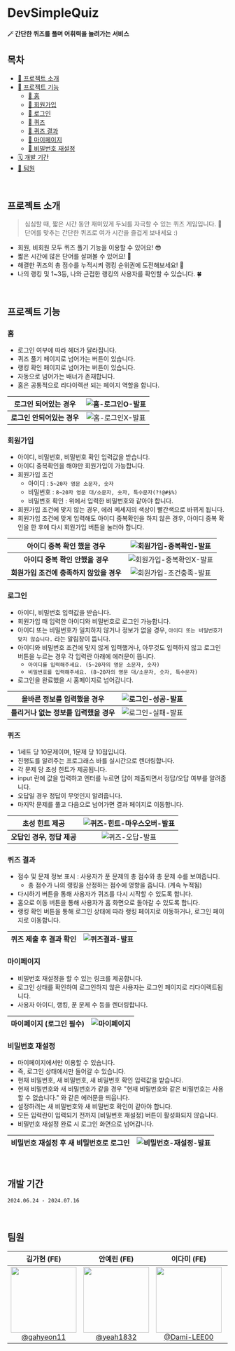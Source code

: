# DevSimpleQuiz
#### 🪄 간단한 퀴즈를 풀며 어휘력을 늘려가는 서비스

## 목차
- [🔗 프로젝트 소개](#프로젝트-소개)
- [🔗 프로젝트 기능](#프로젝트-기능)
  - [📌 홈](#홈)
  - [📌 회원가입](#회원가입)
  - [📌 로그인](#로그인)
  - [📌 퀴즈](#퀴즈)
  - [📌 퀴즈 결과](#퀴즈-결과)
  - [📌 마이페이지](#마이페이지)
  - [📌 비밀번호 재설정](#비밀번호-재설정)
- [🗓️ 개발 기간](#개발-기간)
- [🤍 팀원](#팀원)

<br/>

## 프로젝트 소개
> 심심할 때, 짧은 시간 동안 재미있게 두뇌를 자극할 수 있는 퀴즈 게임입니다. 🐠 <br/>
단어를 맞추는 간단한 퀴즈로 여가 시간을 즐겁게 보내세요 :)
- 회원, 비회원 모두 퀴즈 풀기 기능을 이용할 수 있어요! 😎
- 짧은 시간에 많은 단어를 살펴볼 수 있어요! 🙉
- 해결한 퀴즈의 총 점수를 누적시켜 랭킹 순위권에 도전해보세요! 🥇
- 나의 랭킹 및 1~3등, 나와 근접한 랭킹의 사용자를 확인할 수 있습니다. 🍀

<br/>

## 프로젝트 기능
### 홈
- 로그인 여부에 따라 헤더가 달라집니다.
- 퀴즈 풀기 페이지로 넘어가는 버튼이 있습니다.
- 랭킹 확인 페이지로 넘어가는 버튼이 있습니다.
- 자동으로 넘어가는 배너가 존재합니다.
- 홈은 공통적으로 리다이렉션 되는 페이지 역할을 합니다.

|로그인 되어있는 경우|![홈-로그인O-발표](https://github.com/user-attachments/assets/0b57157a-f51e-429c-b83f-8268e10642c2)|
|:-:|:-:|
|**로그인 안되어있는 경우**|![홈-로그인X-발표](https://github.com/user-attachments/assets/6e35e4fc-7899-4b5c-9d16-a527bf35f574)|

### 회원가입
- 아이디, 비밀번호, 비밀번호 확인 입력값을 받습니다.
- 아이디 중복확인을 해야만 회원가입이 가능합니다.
- 회원가입 조건
  - 아이디 : `5~20자 영문 소문자, 숫자`
  - 비밀번호 : `8~20자 영문 대/소문자, 숫자, 특수문자(?!@#$%)`
  - 비밀번호 확인 : 위에서 입력한 비밀번호와 같아야 합니다.
- 회원가입 조건에 맞지 않는 경우, 에러 메세지의 색상이 빨간색으로 바뀌게 됩니다.
- 회원가입 조건에 맞게 입력해도 아이디 중복확인을 하지 않은 경우, 아이디 중복 확인을 한 후에 다시 회원가입 버튼을 눌러야 합니다.

|아이디 중복 확인 했을 경우|![회원가입-중복확인-발표](https://github.com/user-attachments/assets/097f8b9c-ddc9-4289-afd4-21f998c00fd5)|
|:-:|:-:|
|**아이디 중복 확인 안했을 경우**|![회원가입-중복확인X-발표](https://github.com/user-attachments/assets/60b7bdd8-6d52-4a90-9b9b-574b1ede5d14)|
|**회원가입 조건에 충족하지 않았을 경우**|![회원가입-조건충족-발표](https://github.com/user-attachments/assets/82121834-2709-4107-863d-a112bd6f5fcf)|

### 로그인
- 아이디, 비밀번호 입력값을 받습니다.
- 회원가입 때 입력한 아이디와 비밀번호로 로그인 가능합니다.
- 아이디 또는 비밀번호가 일치하지 않거나 정보가 없을 경우, `아이디 또는 비밀번호가 맞지 않습니다.` 라는 알림창이 뜹니다.
- 아이디와 비밀번호 조건에 맞지 않게 입력했거나, 아무것도 입력하지 않고 로그인 버튼을 누르는 경우 각 입력란 아래에 에러문이 뜹니다.
  - `아이디를 입력해주세요. (5~20자의 영문 소문자, 숫자)`
  - `비밀번호를 입력해주세요. (8~20자의 영문 대/소문자, 숫자, 특수문자)`
- 로그인을 완료했을 시 홈페이지로 넘어갑니다.

|올바른 정보를 입력했을 경우|![로그인-성공-발표](https://github.com/user-attachments/assets/902d04cc-5537-4b9d-ab0f-26f9f8c78b27)|
|:-:|:-:|
|**틀리거나 없는 정보를 입력했을 경우**|![로그인-실패-발표](https://github.com/user-attachments/assets/552503c6-35ac-4360-802d-d640b6bf77e0)|

### 퀴즈
- 1세트 당 10문제이며, 1문제 당 10점입니다.
- 진행도를 알려주는 프로그래스 바를 실시간으로 렌더링합니다.
- 각 문제 당 초성 힌트가 제공됩니다.
- input 란에 값을 입력하고 엔터를 누르면 답이 제출되면서 정답/오답 여부를 알려줍니다.
- 오답일 경우 정답이 무엇인지 알려줍니다.
- 마지막 문제를 풀고 다음으로 넘어가면 결과 페이지로 이동합니다.

|초성 힌트 제공|![퀴즈-힌트-마우스오버-발표](https://github.com/user-attachments/assets/17695f99-2c13-4d88-b137-3aeebb0d1203)|
|:-:|:-:|
|**오답인 경우, 정답 제공**|![퀴즈-오답-발표](https://github.com/user-attachments/assets/69452929-af4f-45dc-940d-f2fbdabacba9)|

### 퀴즈 결과
- 점수 및 문제 정보 표시 : 사용자가 푼 문제의 총 점수와 총 문제 수를 보여줍니다.
  - 총 점수가 나의 랭킹을 산정하는 점수에 영향을 줍니다. (계속 누적됨)
- 다시하기 버튼을 통해 사용자가 퀴즈를 다시 시작할 수 있도록 합니다.
- 홈으로 이동 버튼을 통해 사용자가 홈 화면으로 돌아갈 수 있도록 합니다.
- 랭킹 확인 버튼을 통해 로그인 상태에 따라 랭킹 페이지로 이동하거나, 로그인 페이지로 이동합니다.

|퀴즈 제출 후 결과 확인|![퀴즈결과-발표](https://github.com/user-attachments/assets/50ce0861-9b8b-42f9-8dfc-16f1725bb592)|
|:-:|:-:|

### 마이페이지
- 비밀번호 재설정을 할 수 있는 링크를 제공합니다.
- 로그인 상태를 확인하여 로그인하지 않은 사용자는 로그인 페이지로 리다이렉트됩니다.
- 사용자 아이디, 랭킹, 푼 문제 수 등을 렌더링합니다.

|마이페이지 (로그인 필수)|![마이페이지](https://github.com/user-attachments/assets/4e9773cb-4dd2-4661-9c7c-0b8e251e0fd4)|
|:-:|:-:|

### 비밀번호 재설정
- 마이페이지에서만 이용할 수 있습니다.
- 즉, 로그인 상태에서만 들어갈 수 있습니다.
- 현재 비밀번호, 새 비밀번호, 새 비밀번호 확인 입력값을 받습니다.
- 현재 비밀번호와 새 비밀번호가 같을 경우 "현재 비밀번호와 같은 비밀번호는 사용할 수 없습니다." 와 같은 에러문을 띄웁니다.
- 설정하려는 새 비밀번호와 새 비밀번호 확인이 같아야 합니다.
- 모든 입력란이 입력되기 전까지 [비밀번호 재설정] 버튼이 활성화되지 않습니다.
- 비밀번호 재설정 완료 시 로그인 화면으로 넘어갑니다.

|비밀번호 재설정 후 새 비밀번호로 로그인|![비밀번호-재설정-발표](https://github.com/user-attachments/assets/c613f5cc-8a7c-4c89-ba47-7c8e1cc2790e)|
|:-:|:-:|

<br/>

## 개발 기간
```
2024.06.24 - 2024.07.16
```

<br/>

## 팀원
|김가현 (FE)|안예린 (FE)|이다미 (FE)|임진호 (BE)|
|:-:|:-:|:-:|:-:|
|<img src="https://avatars.githubusercontent.com/u/117976216?v=4" width="150" height="150"/><br/>[@gahyeon11](https://github.com/gahyeon11)|<img src="https://avatars.githubusercontent.com/u/29669560?v=4" width="150" height="150"/><br/>[@yeah1832](https://github.com/yeah1832)|<img src="https://avatars.githubusercontent.com/u/58524208?v=4" width="150" height="150"/><br/>[@Dami-LEE00](https://github.com/Dami-LEE00)|<img src="https://avatars.githubusercontent.com/u/74135462?v=4" width="150" height="150"/><br/>[@Jake1152](https://github.com/Jake1152)|
